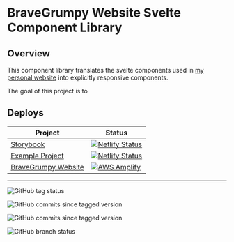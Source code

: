 # BraveGrumpy Website Svelte Component Library

## Overview

This component library translates the svelte components used in [my personal website](https://www.bravegrumpy.com) into explicitly responsive components. 

The goal of this project is to 

## Deploys

| Project | Status  |
| --- | --- |
| [Storybook](https://boisterous-klepon-e7a8a4.netlify.app/) | [![Netlify Status](https://api.netlify.com/api/v1/badges/400052b1-8564-4062-9ee0-aa0daad4c7c1/deploy-status)](https://app.netlify.com/projects/boisterous-klepon-e7a8a4/deploys)|
| [Example Project](https://bravegrumpy-example.netlify.app) | [![Netlify Status](https://api.netlify.com/api/v1/badges/91639054-5e14-4212-bc43-bbdc3311c342/deploy-status)](https://app.netlify.com/projects/bravegrumpy-example/deploys)|
|[BraveGrumpy Website](https://www.bravegrumpy.com) | [![AWS Amplify](https://img.shields.io/badge/Amplify-Deployed-green?logo=aws)](https://www.bravegrumpy.com) |

***

![GitHub tag status](https://img.shields.io/github/checks-status/bravegrumpy/bravegrumpy.website/0.3.2?logo=github)

![GitHub commits since tagged version](https://img.shields.io/github/commits-since/bravegrumpy/bravegrumpy.website/0.3.2)

![GitHub commits since tagged version](https://img.shields.io/github/commits-since/bravegrumpy/bravegrumpy.website/0.3.2)

![GitHub branch status](https://img.shields.io/github/checks-status/bravegrumpy/bravegrumpy.website/main)

